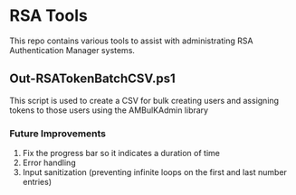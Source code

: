 # RSA Tools
This repo contains various tools to assist with administrating RSA Authentication Manager systems.

## Out-RSATokenBatchCSV.ps1 
This script is used to create a CSV for bulk creating users and assigning tokens to those users using the AMBulKAdmin library


### Future Improvements
1. Fix the progress bar so it indicates a duration of time
2. Error handling
3. Input sanitization (preventing infinite loops on the first and last number entries)
